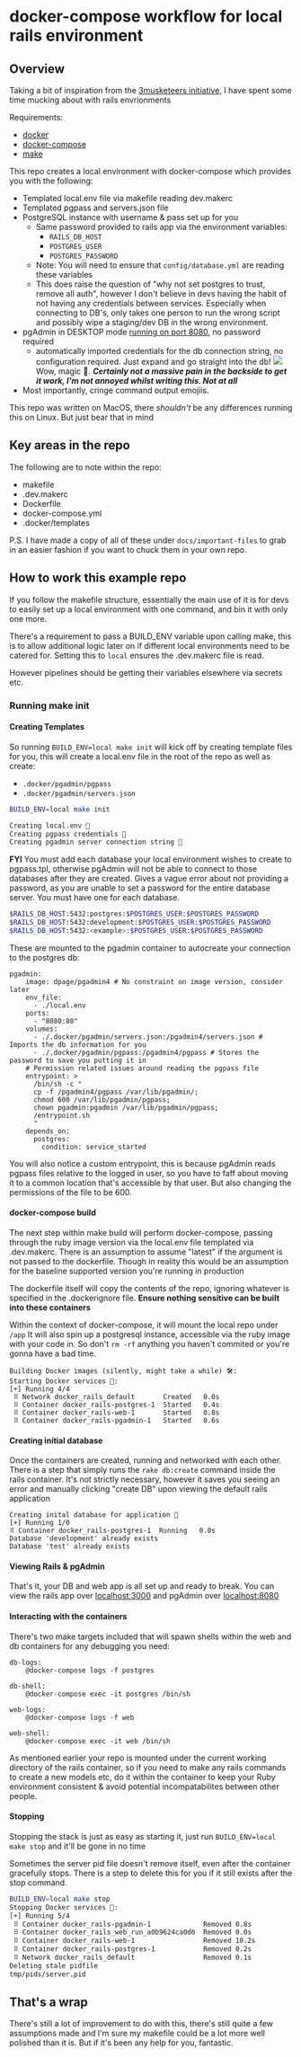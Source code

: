 # docker-compose workflow for local rails environment

## Overview

Taking a bit of inspiration from the [3musketeers initiative](https://3musketeersdev.netlify.app), I have spent some time mucking about with rails envrionments

Requirements:
- [docker](https://docs.docker.com/engine/installation/)
- [docker-compose](https://docs.docker.com/compose/install/)
- [make](https://www.gnu.org/software/make/)

This repo creates a local environment with docker-compose which provides you with the following:

- Templated local.env file via makefile reading dev.makerc
- Templated pgpass and servers.json file
- PostgreSQL instance with username & pass set up for you 
    - Same password provided to rails app via the environment variables:
      - `RAILS_DB_HOST`
      - `POSTGRES_USER`
      - `POSTGRES_PASSWORD`
    - Note: You will need to ensure that `config/database.yml` are reading these variables
    - This does raise the question of "why not set postgres to trust, remove all auth", however I don't believe in devs having the habit of not having any credentials between services. Especially when connecting to DB's, only takes one person to run the wrong script and possibly wipe a staging/dev DB in the wrong environment.
- pgAdmin in DESKTOP mode [running on port 8080](localhost:8080), no password required
  - automatically imported credentials for the db connection string, no configuration required. Just expand and go straight into the db! ![](docs/img/pgadmin.png) Wow, magic 🌈. 
  ***Certainly not a massive pain in the backside to get it work, I'm not annoyed whilst writing this. Not at all***
- Most importantly, cringe command output emojiis.

This repo was written on MacOS, there *shouldn't* be any differences running this on Linux. But just bear that in mind

## Key areas in the repo
The following are to note within the repo:
- makefile
- .dev.makerc
- Dockerfile
- docker-compose.yml
- .docker/templates

P.S. I have made a copy of all of these under `docs/important-files` to grab in an easier fashion if you want to chuck them in your own repo.

## How to work this example repo

If you follow the makefile structure, essentially the main use of it is for devs to easily set up a local environment with one command, and bin it with only one more.

There's a requirement to pass a BUILD_ENV variable upon calling make, this is to allow additional logic later on if different local environments need to be catered for. Setting this to `local` ensures the .dev.makerc file is read.

However pipelines should be getting their variables elsewhere via secrets etc.

### Running make init

#### Creating Templates
So running `BUILD_ENV=local make init` will kick off by creating template files for you, this will create a local.env file in the root of the repo as well as create:
- `.docker/pgadmin/pgpass`
- `.docker/pgadmin/servers.json`

```sh
BUILD_ENV=local make init

Creating local.env 🏡
Creating pgpass credentials 🔑
Creating pgadmin server connection string 🔗
```

**FYI** You must add each database your local environment wishes to create to pgpass.tpl, otherwise pgAdmin will not be able to connect to those databases after they are created. Gives a vague error about not providing a password, as you are unable to set a password for the entire database server. You must have one for each database.

```sh
$RAILS_DB_HOST:5432:postgres:$POSTGRES_USER:$POSTGRES_PASSWORD
$RAILS_DB_HOST:5432:development:$POSTGRES_USER:$POSTGRES_PASSWORD
$RAILS_DB_HOST:5432:<example>:$POSTGRES_USER:$POSTGRES_PASSWORD
```

These are mounted to the pgadmin container to autocreate your connection to the postgres db:

```docker
pgadmin:
    image: dpage/pgadmin4 # No constraint on image version, consider later
    env_file:
      - ./local.env
    ports:
      - "8080:80"
    volumes:
      - ./.docker/pgadmin/servers.json:/pgadmin4/servers.json # Imports the db information for you
      - ./.docker/pgadmin/pgpass:/pgadmin4/pgpass # Stores the password to save you putting it in
    # Permission related issues around reading the pgpass file
    entrypoint: >
      /bin/sh -c "
      cp -f /pgadmin4/pgpass /var/lib/pgadmin/;
      chmod 600 /var/lib/pgadmin/pgpass;
      chown pgadmin:pgadmin /var/lib/pgadmin/pgpass;
      /entrypoint.sh
      "
    depends_on:
      postgres:
        condition: service_started
```
You will also notice a custom entrypoint, this is because pgAdmin reads pgpass files relative to the logged in user, so you have to faff about moving it to a common location that's accessible by that user. But also changing the permissions of the file to be 600.

#### docker-compose build
The next step within make build will perform docker-compose, passing through the ruby image version via the local.env file templated via .dev.makerc. There is an assumption to assume "latest" if the argument is not passed to the dockerfile. Though in reality this would be an assumption for the baseline supported version you're running in production

The dockerfile itself will copy the contents of the repo, ignoring whatever is specified in the .dockerignore file. **Ensure nothing sensitive can be built into these containers**

Within the context of docker-compose, it will mount the local repo under `/app`
It will also spin up a postgresql instance, accessible via the ruby image with your code in. So don't `rm -rf` anything you haven't commited or you're gonna have a bad time.

```
Building Docker images (silently, might take a while) 🛠:
Starting Docker services 🏁:
[+] Running 4/4
 ⠿ Network docker_rails_default       Created   0.0s
 ⠿ Container docker_rails-postgres-1  Started   0.4s
 ⠿ Container docker_rails-web-1       Started   0.8s
 ⠿ Container docker_rails-pgadmin-1   Started   0.6s
 ```

 #### Creating initial database
 Once the containers are created, running and networked with each other. There is a step that simply runs the `rake db:create` command inside the rails container. It's not strictly necessary, however it saves you seeing an error and manually clicking "create DB" upon viewing the default rails application

 ```
 Creating inital database for application 🔁
[+] Running 1/0
 ⠿ Container docker_rails-postgres-1  Running   0.0s
Database 'development' already exists
Database 'test' already exists
```

#### Viewing Rails & pgAdmin

That's it, your DB and web app is all set up and ready to break. You can view the rails app over [localhost:3000](http://localhost:3000) and pgAdmin over [localhost:8080](http://localhost:8080)

#### Interacting with the containers
There's two make targets included that will spawn shells within the web and db containers for any debugging you need:
```make
db-logs:
	@docker-compose logs -f postgres

db-shell:
	@docker-compose exec -it postgres /bin/sh

web-logs:
	@docker-compose logs -f web

web-shell:
	@docker-compose exec -it web /bin/sh
```
As mentioned earlier your repo is mounted under the current working directory of the rails container, so if you need to make any rails commands to create a new models etc, do it within the container to keep your Ruby environment consistent & avoid potential incompatabilites between other people.

#### Stopping

Stopping the stack is just as easy as starting it, just run `BUILD_ENV=local make stop` and it'll be gone in no time

Sometimes the server pid file doesn't remove itself, even after the container gracefully stops. There is a step to delete this for you if it still exists after the stop command.

```sh
BUILD_ENV=local make stop     
Stopping Docker services 🛑:
[+] Running 5/4
 ⠿ Container docker_rails-pgadmin-1             Removed 0.8s
 ⠿ Container docker_rails_web_run_a0b9624ca0d6  Removed 0.0s
 ⠿ Container docker_rails-web-1                 Removed 10.2s
 ⠿ Container docker_rails-postgres-1            Removed 0.2s
 ⠿ Network docker_rails_default                 Removed 0.1s
Deleting stale pidfile
tmp/pids/server.pid
```

## That's a wrap
There's still a lot of improvement to do with this, there's still quite a few assumptions made and I'm sure my makefile could be a lot more well polished than it is.
But if it's been any help for you, fantastic.